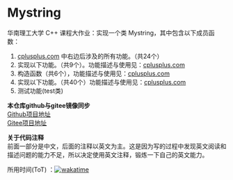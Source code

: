 # Mystring
华南理工大学 C++ 课程大作业：实现一个类 Mystring，其中包含以下成员函数：

1. [cplusplus.com](http://www.cplusplus.com/reference/cstring/) 中右边后涉及的所有功能。（共24个）
2. 实现以下功能。（共9个）。功能描述与使用见：[cplusplus.com](http://www.cplusplus.com/reference/string/)
3. 构造函数（共6个），功能描述与使用见：[cplusplus.com](http://www.cplusplus.com/reference/string/string/string/)
4. 实现以下功能。（共40个）功能描述与使用见：[cplusplus.com](http://www.cplusplus.com/reference/string/string/)
5. 测试功能(test类)

**本仓库github与gitee镜像同步**  
[Github项目地址](https://github.com/SimpleMaxR/mystring/tree/master)  
[Gitee项目地址](https://gitee.com/SimpleMaxR/mystring)

**关于代码注释**  
前面一部分是中文，后面的注释以英文为主。这是因为写的过程中发现英文阅读和描述问题的能力不足，所以决定使用英文注释，锻炼一下自己的英文能力。

所用时间(ToT)
：[![wakatime](https://wakatime.com/badge/user/ac7ca955-6809-460d-9746-996f4dc259f3/project/5daee463-f681-4248-a96d-0a41659b4dd3.svg)](https://wakatime.com/badge/user/ac7ca955-6809-460d-9746-996f4dc259f3/project/5daee463-f681-4248-a96d-0a41659b4dd3)

